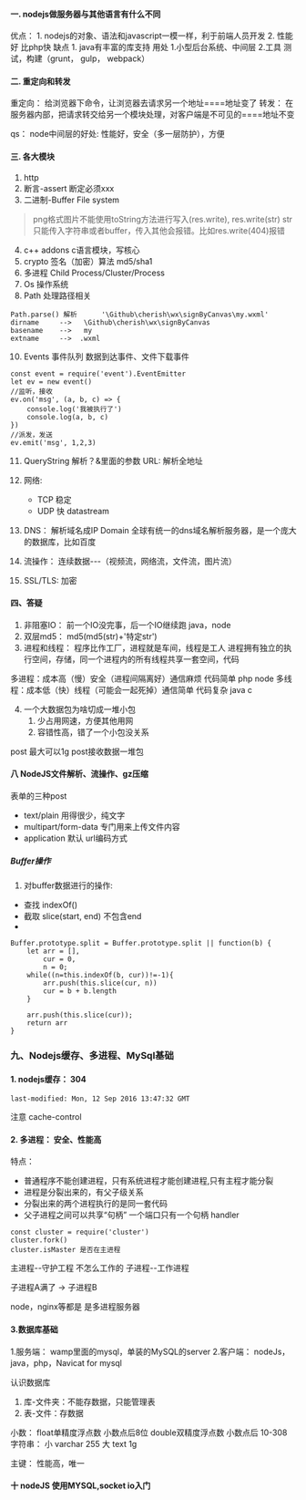 #### 一. nodejs做服务器与其他语言有什么不同

优点：
    1. nodejs的对象、语法和javascript一模一样，利于前端人员开发
    2. 性能好  比php快
缺点
    1. java有丰富的库支持
用处
    1.小型后台系统、中间层
    2.工具
        测试，构建（grunt， gulp， webpack）


#### 二. 重定向和转发

重定向： 给浏览器下命令，让浏览器去请求另一个地址====地址变了
转发：  在服务器内部，把请求转交给另一个模块处理，对客户端是不可见的====地址不变

qs： node中间层的好处: 性能好，安全（多一层防护），方便

#### 三. 各大模块

1. http
2. 断言-assert  断定必须xxx
3. 二进制-Buffer  File system
> png格式图片不能使用toString方法进行写入(res.write),
> res.write(str) str只能传入字符串或者buffer，传入其他会报错。比如res.write(404)报错
4. c++ addons   c语言模块，写核心
5. crypto  签名（加密）算法  md5/sha1
6. 多进程   Child Process/Cluster/Process
7. Os    操作系统
8. Path  处理路径相关
```
Path.parse() 解析      '\Github\cherish\wx\signByCanvas\my.wxml'
dirname     -->   \Github\cherish\wx\signByCanvas
basename    -->   my
extname     -->  .wxml
```
10. Events  事件队列  数据到达事件、文件下载事件
```
const event = require('event').EventEmitter
let ev = new event()
//监听，接收
ev.on('msg', (a, b, c) => {
    console.log('我被执行了')
    console.log(a, b, c)
})
//派发，发送
ev.emit('msg', 1,2,3)
```

11. QueryString 解析？&里面的参数
    URL: 解析全地址
12. 网络:
    - TCP 稳定
    - UDP 快    datastream
13. DNS： 解析域名成IP
    Domain
    全球有统一的dns域名解析服务器，是一个庞大的数据库，比如百度

14. 流操作：  连续数据---（视频流，网络流，文件流，图片流）
15. SSL/TLS:  加密

#### 四、答疑

1. 非阻塞IO： 前一个IO没完事，后一个IO继续跑   java，node
2. 双层md5： md5(md5(str)+'特定str')
3. 进程和线程：
    程序比作工厂，进程就是车间，线程是工人
    进程拥有独立的执行空间，存储，同一个进程内的所有线程共享一套空间，代码


多进程：成本高（慢）安全（进程间隔离好）通信麻烦  代码简单      php node
多线程：成本低（快）线程（可能会一起死掉）通信简单  代码复杂    java c

4. 一个大数据包为啥切成一堆小包
    1. 少占用网速，方便其他用网
    2. 容错性高，错了一个小包没关系


post 最大可以1g  post接收数据一堆包

#### 八 NodeJS文件解析、流操作、gz压缩

表单的三种post
- text/plain    用得很少，纯文字
- multipart/form-data   专门用来上传文件内容
- application   默认  url编码方式


##### Buffer操作
1. 对buffer数据进行的操作:
- 查找  indexOf()
- 截取  slice(start, end)  不包含end
- 


```
Buffer.prototype.split = Buffer.prototype.split || function(b) {
    let arr = [],
        cur = 0,
        n = 0;
    while((n=this.indexOf(b, cur))!=-1){
        arr.push(this.slice(cur, n))
        cur = b + b.length
    }
    
    arr.push(this.slice(cur));
    return arr
}
```


### 九、Nodejs缓存、多进程、MySql基础

#### 1. nodejs缓存： 304

```
last-modified: Mon, 12 Sep 2016 13:47:32 GMT

```
注意 cache-control

#### 2. 多进程： 安全、性能高
特点：
- 普通程序不能创建进程，只有系统进程才能创建进程,只有主程才能分裂
- 进程是分裂出来的，有父子级关系
- 分裂出来的两个进程执行的是同一套代码
- 父子进程之间可以共享“句柄”  一个端口只有一个句柄 handler

```
const cluster = require('cluster')
cluster.fork()
cluster.isMaster 是否在主进程
```

主进程--守护工程 不怎么工作的
子进程--工作进程

子进程A满了 -> 子进程B

node，nginx等都是 是多进程服务器

#### 3.数据库基础

1.服务端： wamp里面的mysql，单装的MySQL的server
2.客户端： nodeJs，java，php，Navicat for mysql

认识数据库
1. 库-文件夹：不能存数据，只能管理表
2. 表-文件：存数据


小数： float单精度浮点数 小数点后8位   double双精度浮点数 小数点后 10-308
字符串： 小   varchar 255
        大   text 1g

主键： 性能高，唯一 


#### 十 nodeJS 使用MYSQL,socket io入门






















